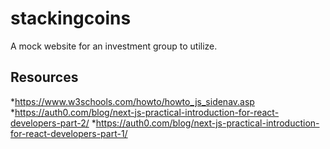 # stackingcoins
A mock website for an investment group to utilize.

## Resources
*https://www.w3schools.com/howto/howto_js_sidenav.asp
*https://auth0.com/blog/next-js-practical-introduction-for-react-developers-part-2/
*https://auth0.com/blog/next-js-practical-introduction-for-react-developers-part-1/